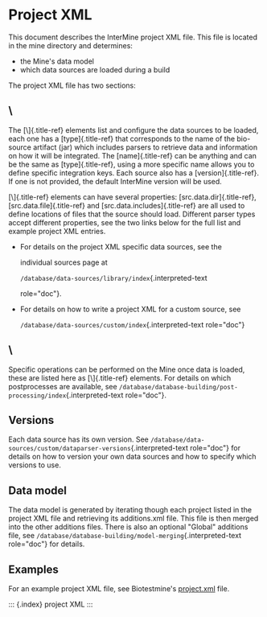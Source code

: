 # Project XML

This document describes the InterMine project XML file. This file is located in the mine directory and determines:

* the Mine\'s data model
* which data sources are loaded during a build

The project XML file has two sections:

## \

The \[\\]{.title-ref} elements list and configure the data sources to be loaded, each one has a \[type\]{.title-ref} that corresponds to the name of the bio-source artifact \(jar\) which includes parsers to retrieve data and information on how it will be integrated. The \[name\]{.title-ref} can be anything and can be the same as \[type\]{.title-ref}, using a more specific name allows you to define specific integration keys. Each source also has a \[version\]{.title-ref}. If one is not provided, the default InterMine version will be used.

\[\\]{.title-ref} elements can have several properties: \[src.data.dir\]{.title-ref}, \[src.data.file\]{.title-ref} and \[src.data.includes\]{.title-ref} are all used to define locations of files that the source should load. Different parser types accept different properties, see the two links below for the full list and example project XML entries.

* For details on the project XML specific data sources, see the

  individual sources page at

  `/database/data-sources/library/index`{.interpreted-text

  role="doc"}.

* For details on how to write a project XML for a custom source, see

  `/database/data-sources/custom/index`{.interpreted-text role="doc"}

## \

Specific operations can be performed on the Mine once data is loaded, these are listed here as \[\\]{.title-ref} elements. For details on which postprocesses are available, see `/database/database-building/post-processing/index`{.interpreted-text role="doc"}.

## Versions

Each data source has its own version. See `/database/data-sources/custom/dataparser-versions`{.interpreted-text role="doc"} for details on how to version your own data sources and how to specify which versions to use.

## Data model

The data model is generated by iterating though each project listed in the project XML file and retrieving its additions.xml file. This file is then merged into the other additions files. There is also an optional \"Global\" additions file, see `/database/database-building/model-merging`{.interpreted-text role="doc"} for details.

## Examples

For an example project XML file, see Biotestmine\'s [project.xml](https://github.com/intermine/biotestmine/blob/master/data/project.xml) file.

::: {.index} project XML :::

